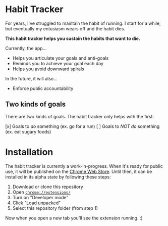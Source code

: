 # Habit Tracker

For years, I've struggled to maintain the habit of running. I start for a while, but eventually my entusiasm wears off and the habit dies.

**This habit tracker helps you sustain the habits that want to die.**

Currently, the app...

- Helps you articulate your goals and anti-goals
- Reminds you to achieve your goal each day
- Helps you avoid downward spirals

In the future, it will also...

- Enforce public accountability

## Two kinds of goals

There are two kinds of goals. The habit tracker only helps with the first:

[x] Goals to _do_ something (ex. go for a run)
[ ] Goals to _NOT do_ something (ex. eat sugary foods)

# Installation

The habit tracker is currently a work-in-progress. When it's ready for public use, it will be published on the [Chrome Web Store](https://chrome.google.com/webstore). Until then, it can be installed in its alpha state by following these steps:

1. Download or clone this repository
2. Open [`chrome://extensions/`](chrome://extensions/)
3. Turn on "Developer mode"
4. Click "Load unpacked"
5. Select this repository folder (from step 1)

Now when you open a new tab you'll see the extension running. :)
